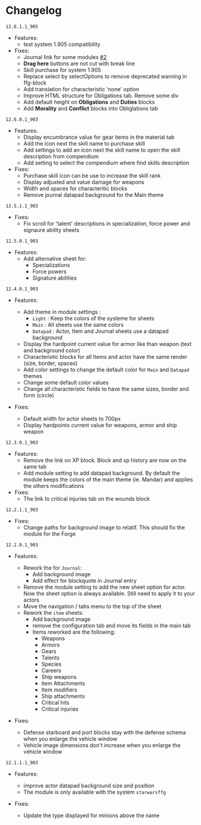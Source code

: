 # Changelog

`12.6.1.1_905`

* Features:
  * test system 1.905 compatibility
* Fixes:
  * Journal link for some modules [#2](https://github.com/TeddyBears/StarWarsFFG-alternative-UI/issues/2)
  * __Drag here__ buttons are not cut with break line
  * Skill purchase for system 1.905
  * Replace select by selectOptions to remove deprecated warning in ffg-block
  * Add translation for characteristic 'none' option
  * Improve HTML structure for Obligations tab. Remove some div
  * Add default height on __Obligations__ and __Duties__ blocks
  * Add __Morality__ and __Conflict__ blocks into Obliglations tab

`12.6.0.1_903`

* Features:
  * Display encumbrance value for gear items in the material tab
  * Add the icon next the skill name to purchase skill
  * Add settings to add an icon next the skill name to open the skill description from compendium
  * Add setting to select the compendium where find skills description
* Fixes:
  * Purchase skill icon can be use to increase the skill rank
  * Display adjusted and value damage for weapons
  * Width and spaces for characteritic blocks
  * Remove journal datapad background for the Main theme

`12.5.1.1_903`

* Fixes:
  * Fix scroll for 'talent' descriptions in specialization, force power and signaure ability sheets

`12.5.0.1_903`

* Features:
  * Add alternative sheet for:
    * Specializations
    * Force powers
    * Signature abilities

`12.4.0.1_903`

* Features:
  * Add theme in module settings :
    * `Light` : Keep the colors of the systeme for sheets
    * `Main` : All sheets use the same colors
    * `Datapad` : Actor, Item and Journal sheets use a datapad background
  * Display the hardpoint current value for armor like than weapon (text and background color)
  * Characteristic blocks for all Items and actor have the same render (size, border, spaces)
  * Add color settings to change the default color for `Main` and `Datapad` themes
  * Change some default color values
  * Change all characteristic fields to have the same sizes, border and form (circle)

* Fixes:
  * Default width for actor sheets to 700px
  * Display hardpoints current value for weapons, armor and ship weapon

`12.3.0.1_903`

* Features:
  * Remove the link on XP block. Block and xp history are now on the same tab
  * Add module setting to add datapad background. By default the module keeps the colors of the main theme (ie. Mandar) and applies the others modifications
* Fixes:
  * The link to critical injuries tab on the wounds block

`12.2.1.1_903`

* Fixes:
  * Change paths for background image to relatif. This should fix the module for the Forge

`12.2.0.1_903`

* Features:
  * Rework the for `Journal`:
    * Add background image
    * Add effect for blockquote in Journal entry
  * Remove the module setting to add the new sheet option for actor. Now the sheet option is always available. Still need to apply it to your actors
  * Move the navigation / tabs menu to the top of the sheet
  * Rework the `item` sheets:
    * Add background image
    * remove the configuration tab and move its fields in the main tab
    * Items reworked are the following:
      * Weapons
      * Armors
      * Gears
      * Talents
      * Species
      * Careers
      * Ship weapons
      * item Attachments
      * Item modifiers
      * Ship attachments
      * Critical hits
      * Critical injuries
  
* Fixes:
  * Defense starboard and port blocks stay with the defense schema when you enlarge the vehicle window
  * Vehicle image dimensions don't increase when you enlarge the vehicle window
  
`12.1.1.1_903`

* Features:
  * improve actor datapad background size and position
  * The module is only available with the system `starwarsffg`
  
* Fixes:
  * Update the type displayed for minions above the name
  
